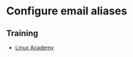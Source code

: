 # Configure email aliases

## Training
* [Linux Academy](https://linuxacademy.com/cp/courses/lesson/course/5415/lesson/3/module/428)